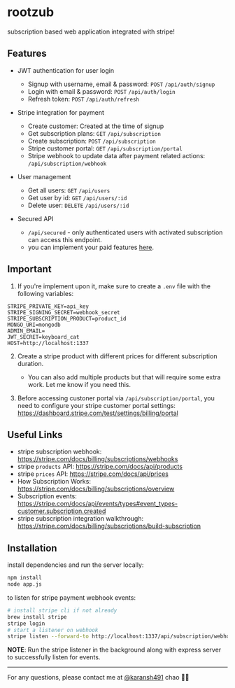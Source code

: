 # rootzub

subscription based web application integrated with stripe!

## Features

*   JWT authentication for user login
    *   Signup with username, email & password: `POST` `/api/auth/signup`
    *   Login with email & password: `POST` `/api/auth/login`
    *   Refresh token: `POST` `/api/auth/refresh`

*   Stripe integration for payment
    *   Create customer: Created at the time of signup
    *   Get subscription plans: `GET` `/api/subscription` 
    *   Create subscription: `POST` `/api/subscription`
    *   Stripe customer portal: `GET` `/api/subscription/portal`
    *   Stripe webhook to update data after payment related actions: `/api/subscription/webhook`

*   User management
    *   Get all users: `GET` `/api/users`
    *   Get user by id: `GET` `/api/users/:id`
    *   Delete user: `DELETE` `/api/users/:id`

*   Secured API
    *   `/api/secured` - only authenticated users with activated subscription can access this endpoint.
    *   you can implement your paid features [here](routes/secured.js).


## Important

1.  If you're implement upon it, make sure to create a `.env` file with the following variables:
```
STRIPE_PRIVATE_KEY=api_key
STRIPE_SIGNING_SECRET=webhook_secret
STRIPE_SUBSCRIPTION_PRODUCT=product_id
MONGO_URI=mongodb
ADMIN_EMAIL=
JWT_SECRET=keyboard_cat
HOST=http://localhost:1337
```

2.  Create a stripe product with different prices for different subscription duration.
    *   You can also add multiple products but that will require some extra work. Let me know if you need this.

3.  Before accessing custoner portal via `/api/subscription/portal`, you need to configure your stripe customer portal settings: https://dashboard.stripe.com/test/settings/billing/portal


## Useful Links

*   stripe subscription webhook: https://stripe.com/docs/billing/subscriptions/webhooks
*   stripe `products` API: https://stripe.com/docs/api/products
*   stripe `prices` API: https://stripe.com/docs/api/prices
*   How Subscription Works: https://stripe.com/docs/billing/subscriptions/overview
*   Subscription events: https://stripe.com/docs/api/events/types#event_types-customer.subscription.created
*   stripe subscription integration walkthrough: https://stripe.com/docs/billing/subscriptions/build-subscription


##  Installation

install dependencies and run the server locally:
```sh
npm install
node app.js
```

to listen for stripe payment webhook events:
```sh
# install stripe cli if not already
brew install stripe
stripe login
# start a listener on webhook
stripe listen --forward-to http://localhost:1337/api/subscription/webhook
```

**NOTE**: Run the stripe listener in the background along with express server to successfully listen for events.

---

For any questions, please contact me at [@karansh491](https://twitter.com/karansh491)
chao ✌🏻